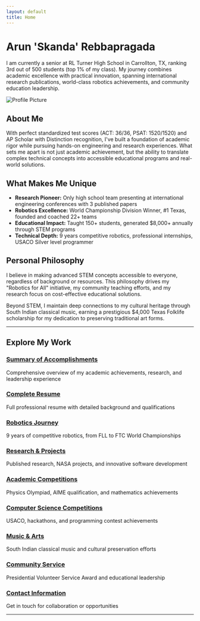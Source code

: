 ```yaml
---
layout: default
title: Home
---
```


# Arun 'Skanda' Rebbapragada

I am currently a senior at RL Turner High School in Carrollton, TX, ranking 3rd out of 500 students (top 1% of my class). My journey combines academic excellence with practical innovation, spanning international research publications, world-class robotics achievements, and community education leadership.

![Profile Picture](assets/images/profile.jpg)

## About Me

With perfect standardized test scores (ACT: 36/36, PSAT: 1520/1520) and AP Scholar with Distinction recognition, I've built a foundation of academic rigor while pursuing hands-on engineering and research experiences. What sets me apart is not just academic achievement, but the ability to translate complex technical concepts into accessible educational programs and real-world solutions.

## What Makes Me Unique

- **Research Pioneer:** Only high school team presenting at international engineering conferences with 3 published papers
- **Robotics Excellence:** World Championship Division Winner, #1 Texas, founded and coached 22+ teams
- **Educational Impact:** Taught 150+ students, generated $8,000+ annually through STEM programs
- **Technical Depth:** 9 years competitive robotics, professional internships, USACO Silver level programmer

## Personal Philosophy

I believe in making advanced STEM concepts accessible to everyone, regardless of background or resources. This philosophy drives my "Robotics for All" initiative, my community teaching efforts, and my research focus on cost-effective educational solutions.

Beyond STEM, I maintain deep connections to my cultural heritage through South Indian classical music, earning a prestigious $4,000 Texas Folklife scholarship for my dedication to preserving traditional art forms.

---

## Explore My Work

### **[Summary of Accomplishments](summary.md)**
Comprehensive overview of my academic achievements, research, and leadership experience

### **[Complete Resume](resume.md)**
Full professional resume with detailed background and qualifications

### **[Robotics Journey](robotics.md)**
9 years of competitive robotics, from FLL to FTC World Championships

### **[Research & Projects](projects.md)**
Published research, NASA projects, and innovative software development

### **[Academic Competitions](competitions.md)**
Physics Olympiad, AIME qualification, and mathematics achievements

### **[Computer Science Competitions](cs-competitions.md)**
USACO, hackathons, and programming contest achievements

### **[Music & Arts](music-arts.md)**
South Indian classical music and cultural preservation efforts

### **[Community Service](community-service.md)**
Presidential Volunteer Service Award and educational leadership

### **[Contact Information](contact.md)**
Get in touch for collaboration or opportunities

---
